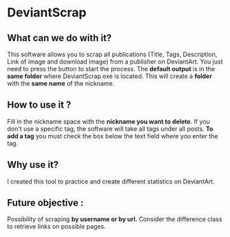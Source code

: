 # DeviantScrap
## What can we do with it?
This software allows you to scrap all publications (Title, Tags, Description, Link of image and download image) from a publisher on DeviantArt. You just need to press the button to start the process.
The **default output** is in the **same folder** where DeviantScrap.exe is located.
This will create a **folder** with the **same name** of the nickname.

## How to use it ?
Fill in the nickname space with the **nickname you want to delete**.
If you don't use a specific tag, the software will take all tags under all posts.
**To add a tag** you must check the box below the text field where you enter the tag.

## Why use it?
I created this tool to practice and create different statistics on DeviantArt.

## Future objective :
Possibility of scraping **by username or by url.**
Consider the difference class to retrieve links on possible pages.
 